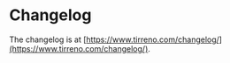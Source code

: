 Changelog
=========

The changelog is at [https://www.tirreno.com/changelog/](https://www.tirreno.com/changelog/).